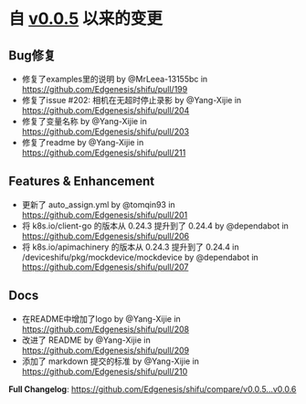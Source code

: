# 自 [v0.0.5](https://github.com/Edgenesis/shifu/releases/tag/v0.0.5) 以来的变更

## Bug修复
* 修复了examples里的说明 by @MrLeea-13155bc in https://github.com/Edgenesis/shifu/pull/199
* 修复了issue #202: 相机在无超时停止录影 by @Yang-Xijie in https://github.com/Edgenesis/shifu/pull/204
* 修复了变量名称 by @Yang-Xijie in https://github.com/Edgenesis/shifu/pull/203
* 修复了readme by @Yang-Xijie in https://github.com/Edgenesis/shifu/pull/211

## Features & Enhancement
* 更新了 auto_assign.yml by @tomqin93 in https://github.com/Edgenesis/shifu/pull/201
* 将 k8s.io/client-go 的版本从 0.24.3 提升到了 0.24.4 by @dependabot in https://github.com/Edgenesis/shifu/pull/206
* 将 k8s.io/apimachinery 的版本从 0.24.3 提升到了 0.24.4 in /deviceshifu/pkg/mockdevice/mockdevice by @dependabot in https://github.com/Edgenesis/shifu/pull/207

## Docs

* 在README中增加了logo by @Yang-Xijie in https://github.com/Edgenesis/shifu/pull/208
* 改进了 README by @Yang-Xijie in https://github.com/Edgenesis/shifu/pull/209
* 添加了 markdown 提交的标准 by @Yang-Xijie in https://github.com/Edgenesis/shifu/pull/210

**Full Changelog**: https://github.com/Edgenesis/shifu/compare/v0.0.5...v0.0.6
